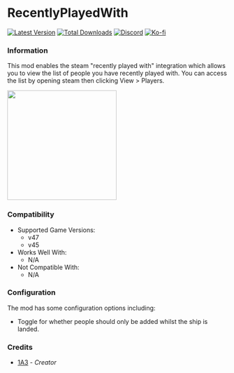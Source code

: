 # RecentlyPlayedWith

[![Latest Version](https://img.shields.io/thunderstore/v/Dev1A3/RecentlyPlayedWith?style=for-the-badge&logo=thunderstore&logoColor=white)](https://thunderstore.io/c/lethal-company/p/Dev1A3/RecentlyPlayedWith)
[![Total Downloads](https://img.shields.io/thunderstore/dt/Dev1A3/RecentlyPlayedWith?style=for-the-badge&logo=thunderstore&logoColor=white)](https://thunderstore.io/c/lethal-company/p/Dev1A3/RecentlyPlayedWith)
[![Discord](https://img.shields.io/discord/646323142737788928?style=for-the-badge&logo=discord&logoColor=white&label=Discord)](https://discord.gg/DZD2apDnMM)
[![Ko-fi](https://img.shields.io/badge/Donate-F16061.svg?style=for-the-badge&logo=ko-fi&logoColor=white&label=Ko-fi)](https://ko-fi.com/K3K8SOM8U)

### Information

This mod enables the steam "recently played with" integration which allows you to view the list of people you have recently played with. You can access the list by opening steam then clicking View > Players.

<img src="https://i.imgur.com/Mzdrgjt.png" height="250px" />

### Compatibility

- Supported Game Versions:
  - v47
  - v45
- Works Well With:
  - N/A
- Not Compatible With:
  - N/A

### Configuration

The mod has some configuration options including:

- Toggle for whether people should only be added whilst the ship is landed.

### Credits

- [1A3](https://github.com/1A3Dev) - _Creator_
